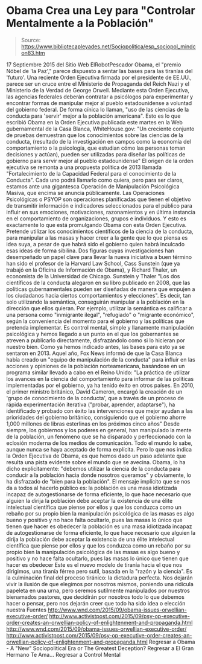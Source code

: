 # Obama Crea una Ley para "Controlar Mentalmente a la Población"

> Source: https://www.bibliotecapleyades.net/Sociopolitica/esp_sociopol_mindcon83.htm

17 Septiembre 2015
del Sitio Web ElRobotPescador
Obama, el "premio Nóbel de 'la Paz'," parece dispuesto a sentar las bases para las tiranías del 'futuro'. Una reciente Orden Ejecutiva firmada por el presidente de EE.UU., parece ser un cruce entre el Ministerio de Propaganda del Reich Nazi y el Ministerio de la Verdad de George Orwell. Mediante esta Orden Ejecutiva, las agencias federales deberán contratar a psicólogos para experimentar y encontrar formas de manipular mejor al pueblo estadounidense a voluntad del gobierno federal. De forma cínica lo llaman,
"uso de las ciencias de la conducta para 'servir' mejor a la población americana".
Esto es lo que escribió Obama en la Orden Ejecutiva publicada este martes en la Web gubernamental de la Casa Blanca, WhiteHouse.gov:
"Un creciente conjunto de pruebas demuestran que los conocimientos sobre las ciencias de la conducta, (resultado de la investigación en campos como la economía del comportamiento o la psicología, que estudian cómo las personas toman decisiones y actúan), pueden ser utilizadas para diseñar las políticas de gobierno para servir mejor al pueblo estadounidense"
El origen de la orden ejecutiva se remonta a una propuesta política de 2013 llamada "Fortalecimiento de la Capacidad Federal para el conocimiento de la Conducta". Cada uno podrá llamarlo como quiera, pero para ser claros, estamos ante una gigantesca Operación de Manipulación Psicológica Masiva, que encima se anuncia públicamente. Las Operaciones Psicológicas o PSYOP son operaciones planificadas que tienen el objetivo de transmitir información e indicadores seleccionados para el público para influir en sus emociones, motivaciones, razonamientos y en última instancia en el comportamiento de organizaciones, grupos e individuos. Y esto es exactamente lo que está promulgando Obama con esta Orden Ejecutiva. Pretende utilizar los conocimientos científicos de la ciencia de la conducta, para manipular a las masas y hacer creer a la gente que lo que piensa es idea suya, a pesar de que habrá sido el gobierno quien habrá inculcado esas ideas de forma sibilina. Dos figuras cuyas investigaciones han desempeñado un papel clave para llevar la nueva iniciativa a buen término han sido el profesor de la Harvard Law School, Cass Sunstein (que ya trabajó en la Oficina de Información de Obama), y Richard Thaler, un economista de la Universidad de Chicago.
Sunstein y Thaler
"Los dos científicos de la conducta alegaron en su libro publicado en 2008, que las políticas gubernamentales pueden ser diseñadas de manera que empujen a los ciudadanos hacia ciertos comportamientos y elecciones".
Es decir, tan solo utilizando la semántica, conseguirán manipular a la población en la dirección que ellos quieran. Por ejemplo, utilizar la semántica es calificar a una persona como "inmigrante ilegal", "refugiado" o "migrante económico", según la conveniencia del momento para el gobierno y las políticas que pretenda implementar.
Es control mental, simple y llanamente manipulación psicológica y hemos llegado a un punto en el que los gobernantes se atreven a publicarlo directamente, disfrazándolo como si lo hicieran por nuestro bien. Como ya hemos indicado antes, las bases para esto ya se sentaron en 2013. Aquel año, Fox News informó de que la Casa Blanca había creado un "equipo de manipulación de la conducta" para influir en las acciones y opiniones de la población norteamericana, basándose en un programa similar llevado a cabo en el Reino Unido:
"La práctica de utilizar los avances en la ciencia del comportamiento para informar de las políticas implementadas por el gobierno, ya ha tenido éxito en otros países. En 2010, el primer ministro británico, David Cameron, encargó la creación de un 'grupo de conocimiento de la conducta', que a través de un proceso de rápida experimentación iterativa ("probar, aprender, adaptarse"), ha identificado y probado con éxito las intervenciones que mejor ayudan a las prioridades del gobierno británico, consiguiendo que el gobierno ahorre 1,000 millones de libras esterlinas en los próximos cinco años"
Desde siempre, los gobiernos y los poderes en general, han manipulado la mente de la población, un fenómeno que se ha disparado y perfeccionado con la eclosión moderna de los medios de comunicación. Todo el mundo lo sabe, aunque nunca se haya aceptado de forma explícita. Pero lo que nos indica la Orden Ejecutiva de Obama, es que hemos dado un paso adelante que resulta una pista evidente sobre el mundo que se avecina. Obama, lo ha dicho explícitamente:
"debemos utilizar la ciencia de la conducta para conducir a la población hacia donde nosotros queramos" y obviamente, lo ha disfrazado de "bien para la población".
El mensaje implícito que se nos da a todos al hacerlo público es:
la población es una masa idiotizada incapaz de autogestionarse de forma eficiente, lo que hace necesario que alguien la dirija la población debe aceptar la existencia de una élite intelectual científica que piense por ellos y que los conduzca como un rebaño por su propio bien la manipulación psicológica de las masas es algo bueno y positivo y no hace falta ocultarlo, pues las masas lo único que tienen que hacer es obedecer
la población es una masa idiotizada incapaz de autogestionarse de forma eficiente, lo que hace necesario que alguien la dirija
la población debe aceptar la existencia de una élite intelectual científica que piense por ellos y que los conduzca como un rebaño por su propio bien
la manipulación psicológica de las masas es algo bueno y positivo y no hace falta ocultarlo, pues las masas lo único que tienen que hacer es obedecer
Este es el nuevo modelo de tiranía hacia el que nos dirigimos, una tiranía férrea pero sutil, basada en la "razón y la ciencia".
Es la culminación final del proceso tiránico:
la dictadura perfecta.
Nos dejarán vivir la ilusión de que elegimos por nosotros mismos, poniendo una ridícula papeleta en una urna, pero seremos sutilmente manipulados por nuestros bienamados pastores, que decidirán por nosotros todo lo que debemos hacer o pensar, pero nos dejarán creer que todo ha sido idea o elección nuestra
Fuentes
http://www.wnd.com/2015/09/obama-issues-orwellian-executive-order/ http://www.activistpost.com/2015/09/psy-op-executive-order-creates-an-orwellian-policy-of-enlightenment-and-propaganda.html
http://www.wnd.com/2015/09/obama-issues-orwellian-executive-order/
http://www.activistpost.com/2015/09/psy-op-executive-order-creates-an-orwellian-policy-of-enlightenment-and-propaganda.html
Regresar a Obama - A "New" Sociopolitical Era or The Greatest Deception?
Regresar a El Gran Hermano Te Ama...
Regresar a Control Mental
